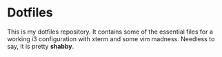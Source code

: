 # Dotfiles #

This is my dotfiles repository. It contains some of the essential files for a working i3 configuration with xterm and some vim madness. Needless to say, it is pretty **shabby**. 
